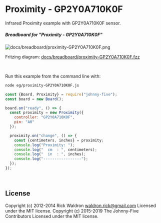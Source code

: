 <!--remove-start-->

# Proximity - GP2Y0A710K0F

<!--remove-end-->


Infrared Proximity example with GP2Y0A710K0F sensor.





##### Breadboard for "Proximity - GP2Y0A710K0F"



![docs/breadboard/proximity-GP2Y0A710K0F.png](breadboard/proximity-GP2Y0A710K0F.png)<br>

Fritzing diagram: [docs/breadboard/proximity-GP2Y0A710K0F.fzz](breadboard/proximity-GP2Y0A710K0F.fzz)

&nbsp;




Run this example from the command line with:
```bash
node eg/proximity-GP2Y0A710K0F.js
```


```javascript
const {Board, Proximity} = require("johnny-five");
const board = new Board();

board.on("ready", () => {
  const proximity = new Proximity({
    controller: "GP2Y0A710K0F",
    pin: "A0"
  });

  proximity.on("change", () => {
    const {centimeters, inches} = proximity;
    console.log("Proximity: ");
    console.log("  cm  : ", centimeters);
    console.log("  in  : ", inches);
    console.log("-----------------");
  });
});

```








&nbsp;

<!--remove-start-->

## License
Copyright (c) 2012-2014 Rick Waldron <waldron.rick@gmail.com>
Licensed under the MIT license.
Copyright (c) 2015-2019 The Johnny-Five Contributors
Licensed under the MIT license.

<!--remove-end-->
